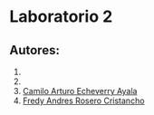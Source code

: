 # Laboratorio 2

## Autores:

1.
1.
1. [Camilo Arturo Echeverry Ayala](mailto:cecheverry@unal.edu.co)
1. [Fredy Andres Rosero Cristancho](mailto:faroseroc@unal.edu.co)
